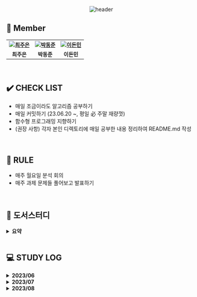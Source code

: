 <div align="center">
 
 ![header](https://capsule-render.vercel.app/api?type=waving&color=gradient&customColorList=10&height=320&section=header&text=Objectivist&fontSize=90&fontAlignY=35&desc=🐇%20Let's%20study%20together!&descAlignY=60)
 
</div>


 ## 👋 **Member**

<table align="center" style="font-weight : bold">
    <tr>
        <td align="center">
            <a href="https://github.com/loveStarDev">                 
                <img alt="최주은" src="https://avatars.githubusercontent.com/loveStarDev" width="200" />            
            </a>
        </td>
        <td align="center">
            <a href="https://github.com/dongjundev">                 
                <img alt="박동준" src="https://avatars.githubusercontent.com/dongjundev" width="200" />            
            </a>
        </td>
        <td align="center">
            <a href="https://github.com/dlehsals">                 
                <img alt="이돈민" src="https://avatars.githubusercontent.com/dlehsals" width="150" />            
            </a>
      </td>
    </tr>
    <tr>
        <td align="center">최주은</td>
        <td align="center">박동준</td>
        <td align="center">이돈민</td>
    </tr>
</table>

<br />

## ✔️ **CHECK LIST**  
- 매일 조금이라도 알고리즘 공부하기
- 매일 커밋하기 (23.06.20 ~, 평일 必 주말 재량껏)  
- 함수형 프로그래밍 지향하기  
- (권장 사항) 각자 본인 디렉토리에 매일 공부한 내용 정리하여 README.md 작성
  

<br />

## 📌 **RULE**  
 - 매주 월요일 분석 회의
 - 매주 과제 문제들 풀어보고 발표하기  

<br />


## 🌱 도서스터디

<details markdown="1">
<summary><strong> 요약 </strong></summary> 
  
| 기간 |     페이지     |                             내용                             | 도서명 | 비고 |
| :----: | :----------: | :----------------------------------------------------------: | :----: | :----: |
|2023-07-03~2023-07-17|7P~25P|2장 객체 생성과 파괴 (아이템 1~3)| ■ Effective Java | |
|2023-07-17~2023-07-31|26P~35P|2장 객체 생성과 파괴 (아이템 4~6)| ■ Effective Java | |
|2023-07-31~2023-08-21|36P~50P|2장 객체 생성과 파괴 (아이템 7~9)| ■ Effective Java | |
|2023-08-21~2023-09-04|51P~76P|2장 객체 생성과 파괴 (아이템 10~12)| ■ Effective Java | |

</details>
</br>

## 💻 STUDY LOG



<details markdown="1">
<summary><strong> 2023/06</strong></summary>
<br>
<table style="text-aling:center">
  <thead>
    <tr align="center">
     <th>주차</th>
     <th>종류</th>
     <th>레벨</th>
     <th>문제</th>
     <th>유형</th>
    </tr>
  </thead>
  <tbody>
   <tr align="center">
    <td rowspan="2">1주차<br>(2023/06/19 ~ 2023/06/26)</td>
    <td>프로그래머스</td>
    <td style="vertical-align:middle"><img src="./이미지/2.png" width="17"/></td>
    <td>
      <a href="https://school.programmers.co.kr/learn/courses/30/lessons/154540" target="_blank"> 무인도 여행 </a>
    </td>
    <td>DFS</td>
   </tr>
   <tr align="center">
    <td>백준</td>
    <td style="vertical-align:middle"><img src="./이미지/silver1.svg" width="17"/></td>
    <td>
     <a href="https://www.acmicpc.net/problem/2178" target="_blank"> 미로탐색 </a>
    </td>
    <td>BFS</td>
    </tr>
   <tr align="center">
    <td rowspan="2">2주차<br>(2023/06/26 ~ 2023/07/03)</td>
    <td>프로그래머스</td>
    <td style="vertical-align:middle"><img src="./이미지/3.png" width="17"/></td>
    <td>
      <a href="https://school.programmers.co.kr/learn/courses/30/lessons/1838" target="_blank"> 몸짱 트레이너 라이언의 고민 </a>
    </td>
    <td>카카오</td>
   </tr>
   <tr align="center">
    <td>백준</td>
    <td style="vertical-align:middle"><img src="./이미지/gold5.svg" width="17"/></td>
    <td>
     <a href="https://www.acmicpc.net/problem/2011" target="_blank"> 암호코드 </a>
    </td>
    <td>DP</td>
    </tr>
  </tbody>
</table>
</details>

<details markdown="1">
<summary><strong> 2023/07</strong></summary>
<br>
<table style="text-aling:center">
  <thead>
    <tr align="center">
     <th>주차</th>
     <th>종류</th>
     <th>레벨</th>
     <th>문제</th>
     <th>유형</th>
    </tr>
  </thead>
  <tbody>
   <tr align="center">
    <td rowspan="2">3주차<br>(2023/07/03 ~ 2023/07/10)</td>
    <td>프로그래머스</td>
    <td style="vertical-align:middle"><img src="./이미지/3.png" width="17"/></td>
    <td>
      <a href="https://school.programmers.co.kr/learn/courses/30/lessons/12979" target="_blank"> 기지국 설치 </a>
    </td>
    <td>Summer/Winter Coding(~2018)</td>
   </tr>
   <tr align="center">
    <td>백준</td>
    <td style="vertical-align:middle"><img src="./이미지/gold5.svg" width="17"/></td>
    <td>
     <a href="https://www.acmicpc.net/problem/1011" target="_blank"> Fly me to the Alpha Centauri </a>
    </td>
    <td>BFS</td>
   </tr>
  </tbody>
 <tr align="center">
    <td rowspan="3">4주차<br>(2023/07/10 ~ 2023/07/17)</td>
    <td>프로그래머스</td>
    <td style="vertical-align:middle"><img src="./이미지/3.png" width="17"/></td>
    <td>
      <a href="https://school.programmers.co.kr/learn/courses/30/lessons/132266" target="_blank"> 부대복귀 </a>
    </td>
    <td>연습문제</td>
   </tr>
   <tr align="center">
    <td>백준</td>
    <td style="vertical-align:middle"><img src="./이미지/gold5.svg" width="17"/></td>
    <td>
     <a href="https://www.acmicpc.net/problem/20165" target="_blank"> 인내의 도미노 장인 호석 </a>
    </td>
    <td>구현/시뮬레이션</td>
   </tr>
   <tr align="center">
    <td>백준</td>
    <td style="vertical-align:middle"><img src="./이미지/gold4.svg" width="17"/></td>
    <td>
     <a href="https://www.acmicpc.net/problem/11559" target="_blank"> Puyo Puyo </a>
    </td>
    <td>보너스</td>
   </tr>
   <tr align="center">
    <td rowspan="3">5주차<br>(2023/07/17 ~ 2023/07/24)</td>
    <td>프로그래머스</td>
    <td style="vertical-align:middle"><img src="./이미지/3.png" width="17"/></td>
    <td>
      <a href="https://school.programmers.co.kr/learn/courses/30/lessons/92344" target="_blank"> 파괴되지 않은 건물 </a>
    </td>
    <td>2022 KAKAO BLIND RECRUITMENT</td>
   </tr>
   <tr align="center">
    <td>백준</td>
    <td style="vertical-align:middle"><img src="./이미지/gold4.svg" width="17"/></td>
    <td>
     <a href="https://www.acmicpc.net/problem/17069" target="_blank"> 파이프 옮기기 2 </a>
    </td>
    <td>DP</td>
   </tr>
   <tr align="center">
    <td>백준</td>
    <td style="vertical-align:middle"><img src="./이미지/gold4.svg" width="17"/></td>
    <td>
     <a href="https://www.acmicpc.net/problem/16434" target="_blank"> 드래곤 앤 던전 </a>
    </td>
    <td>이분탐색, 구현</td>
   </tr>
 <tr align="center">
    <td rowspan="3">6주차<br>(2023/07/24 ~ 2023/07/31)</td>
    <td>프로그래머스</td>
    <td style="vertical-align:middle"><img src="./이미지/3.png" width="17"/></td>
    <td>
      <a href="https://school.programmers.co.kr/learn/courses/30/lessons/92343" target="_blank"> 양과 늑대 </a>
    </td>
    <td>2022 KAKAO BLIND RECRUITMENT</td>
   </tr>
   <tr align="center">
    <td>백준</td>
    <td style="vertical-align:middle"><img src="./이미지/gold4.svg" width="17"/></td>
    <td>
     <a href="https://www.acmicpc.net/problem/13397" target="_blank"> 구간 나누기 2 </a>
    </td>
    <td>이분탐색</td>
   </tr>
   <tr align="center">
    <td>백준</td>
    <td style="vertical-align:middle"><img src="./이미지/gold5.svg" width="17"/></td>
    <td>
     <a href="https://www.acmicpc.net/problem/2138" target="_blank"> 전구와 스위치 </a>
    </td>
    <td>그리디 알고리즘</td>
   </tr>
   </tbody>
</table>
</details>

 <details markdown="1">
<summary><strong> 2023/08</strong></summary>
<br>
<table style="text-aling:center">
  <thead>
    <tr align="center">
     <th>주차</th>
     <th>종류</th>
     <th>레벨</th>
     <th>문제</th>
     <th>유형</th>
    </tr>
  </thead>
  <tbody>
   <tr align="center">
    <td rowspan="3">7주차<br>(2023/07/31 ~ 2023/08/07)</td>
    <td>프로그래머스</td>
    <td style="vertical-align:middle"><img src="./이미지/3.png" width="17"/></td>
    <td>
      <a href="https://school.programmers.co.kr/learn/courses/30/lessons/72413" target="_blank"> 합승 택시 요금 </a>
    </td>
    <td>2021 KAKAO BLIND RECRUITMENT</td>
   </tr>
   <tr align="center">
    <td>백준</td>
    <td style="vertical-align:middle"><img src="./이미지/gold4.svg" width="17"/></td>
    <td>
     <a href="https://www.acmicpc.net/problem/17951" target="_blank"> 흩날리는 시험지 속에서 내 평점이 느껴진거야 </a>
    </td>
    <td>이분탐색</td></td>
   </tr>
   <tr align="center">
    <td>백준</td>
    <td style="vertical-align:middle"><img src="./이미지/gold5.svg" width="17"/></td>
    <td>
     <a href="https://www.acmicpc.net/problem/14719" target="_blank"> 빗물 </a>
    </td>
    <td>시뮬레이션</td>
   </tr>
   <tr align="center">
    <td rowspan="6">8주차<br>(2023/08/07 ~ 2023/08/21)</td>
    <td>프로그래머스</td>
    <td style="vertical-align:middle"><img src="./이미지/3.png" width="17"/></td>
    <td>
      <a href="https://school.programmers.co.kr/learn/courses/30/lessons/67258" target="_blank">보석 쇼핑</a>
    </td>
    <td>2020 카카오 인턴십</td>
   </tr>
   <tr align="center">
   <td>프로그래머스</td>
    <td style="vertical-align:middle"><img src="./이미지/3.png" width="17"/></td>
    <td>
      <a href="https://school.programmers.co.kr/learn/courses/30/lessons/17686" target="_blank">[3차]파일명 정렬</a>
    </td>
    <td>2018 KAKAO BLIND RECRUITMENT</td>
   </tr>
   <tr align="center">
    <td>백준</td>
    <td style="vertical-align:middle"><img src="./이미지/gold3.svg" width="17"/></td>
    <td>
     <a href="https://www.acmicpc.net/problem/20058" target="_blank"> 마법사 상어와 파이어스톰 </a>
    </td>
    <td>구현/시뮬레이션</td>
   </tr>
   <tr align="center">
    <td>백준</td>
    <td style="vertical-align:middle"><img src="./이미지/gold5.svg" width="17"/></td>
    <td>
     <a href="https://www.acmicpc.net/problem/3079" target="_blank"> 입국심사 </a>
    </td>
    <td>이분탐색</td>
   </tr>
   <tr align="center">
    <td>백준</td>
    <td style="vertical-align:middle"><img src="./이미지/gold5.svg" width="17"/></td>
    <td>
     <a href="https://www.acmicpc.net/problem/15686" target="_blank"> 치킨배달 </a>
    </td>
    <td>구현</td>
   </tr>
   <tr align="center">
    <td>백준</td>
    <td style="vertical-align:middle"><img src="./이미지/gold5.svg" width="17"/></td>
    <td>
     <a href="https://www.acmicpc.net/problem/2668" target="_blank"> 숫자고르기 </a>
    </td>
    <td>DFS</td>
   </tr>
 <tr align="center">
    <td rowspan="3">9주차<br>(2023/08/21 ~ 2023/09/04)</td>
    <td>소프티어</td>
    <td style="vertical-align:middle"><img src="./이미지/3.png" width="17"/></td>
    <td>
      <a href="https://softeer.ai/practice/info.do?idx=1&eid=804" target="_blank"> 플레이페어 암호 </a>
    </td>
    <td>구현</td>
   </tr>
   <tr align="center">
    <td>백준</td>
    <td style="vertical-align:middle"><img src="./이미지/gold4.svg" width="17"/></td>
    <td>
     <a href="https://www.acmicpc.net/problem/14938" target="_blank"> 서강그라운드 </a>
    </td>
    <td>다익스트라</td>
   </tr>
  <tr align="center">
    <td rowspan="3">10주차<br>(2023/09/04 ~ 2023/09/11)</td>
    <td>TBD</td>
    <td style="vertical-align:middle"><img src="./이미지/3.png" width="17"/></td>
    <td>
      <a href="TBD" target="_blank"> TBD </a>
    </td>
    <td>TBD</td>
   </tr>
   <tr align="center">
    <td>TBD</td>
    <td style="vertical-align:middle"><img src="./이미지/gold4.svg" width="17"/></td>
    <td>
     <a href="TBD" target="_blank"> TBD </a>
    </td>
    <td>TBD</td>
   </tr>
  </tbody>
</table>
</details>
